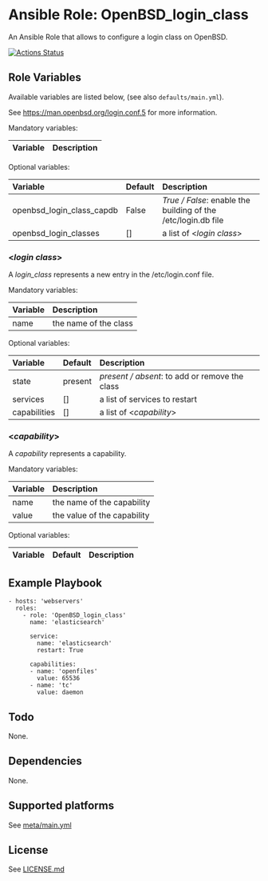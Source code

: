 # Ansible Role: OpenBSD_login_class

An Ansible Role that allows to configure a login class on OpenBSD.

[![Actions Status](https://github.com/tristan-weil/ansible-role-openbsd_login_class/workflows/molecule/badge.svg?branch=master)](https://github.com/tristan-weil/ansible-role-openbsd_login_class/actions)

## Role Variables

Available variables are listed below, (see also `defaults/main.yml`).

See https://man.openbsd.org/login.conf.5 for more information.

Mandatory variables:

| Variable      | Description |
| :------------ | :---------- |

Optional variables:

| Variable      | Default | Description |
| :------------ | :------ | :---------- |
| openbsd_login_class_capdb | False | *True / False*: enable the building of the /etc/login.db file
| openbsd_login_classes | [] | a list of <*login class*>

### <*login class*>

A *login_class* represents a new entry in the /etc/login.conf file.

Mandatory variables:

| Variable      | Description |
| :------------ | :---------- |
| name          | the name of the class |

Optional variables:

| Variable      | Default | Description |
| :------------ | :------ | :---------- |
| state         | present | *present / absent*: to add or remove the class |
| services      | []      | a list of services to restart |
| capabilities  | []      | a list of <*capability*> |

### <*capability*>

A *capability* represents a capability.

Mandatory variables:

| Variable      | Description |
| :------------ | :---------- |
| name          | the name of the capability |
| value         | the value of the capability |

Optional variables:

| Variable      | Default | Description |
| :------------ | :------ | :---------- |

## Example Playbook

    - hosts: 'webservers'
      roles:
        - role: 'OpenBSD_login_class'
          name: 'elasticsearch'

          service:
            name: 'elasticsearch'
            restart: True
        
          capabilities:
          - name: 'openfiles'
            value: 65536
          - name: 'tc'
            value: daemon
            
## Todo

None.

## Dependencies

None.

## Supported platforms

See [meta/main.yml](https://github.com/tristan-weil/ansible-role-openbsd_login_class/blob/master/meta/main.yml)

## License

See [LICENSE.md](LICENSE.md)
